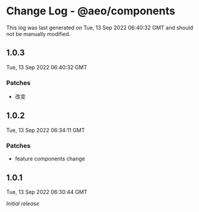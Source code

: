 # Change Log - @aeo/components

This log was last generated on Tue, 13 Sep 2022 06:40:32 GMT and should not be manually modified.

## 1.0.3
Tue, 13 Sep 2022 06:40:32 GMT

### Patches

- 改变

## 1.0.2
Tue, 13 Sep 2022 06:34:11 GMT

### Patches

- feature components change

## 1.0.1
Tue, 13 Sep 2022 06:30:44 GMT

_Initial release_


